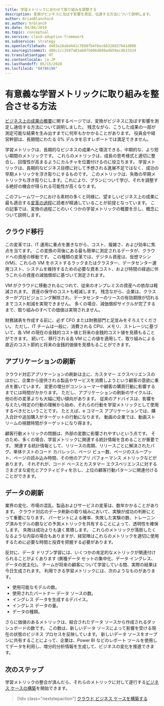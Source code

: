 ```yaml
---
title: 学習メトリックに合わせて取り組みを調整する
description: 変換がビジネスに及ぼす影響を測定、伝達する方法について説明します。
author: BrianBlanchard
ms.author: brblanch
ms.date: 04/04/2019
ms.topic: conceptual
ms.service: cloud-adoption-framework
ms.subservice: strategy
ms.openlocfilehash: d403a16abd441c7698fb4f6ec66328d37641d806
ms.sourcegitcommit: d88c1cc3597a83ab075606d040ad659ac4b33324
ms.translationtype: HT
ms.contentlocale: ja-JP
ms.lasthandoff: 06/15/2020
ms.locfileid: "84786196"
---
```

# <a name="how-can-we-align-efforts-to-meaningful-learning-metrics"></a>有意義な学習メトリックに取り組みを整合させる方法

[ビジネス上の成果の概要](./business-outcomes/index.md)に関するページでは、変換がビジネスに及ぼす影響を測定し通信する方法について説明しました。 残念ながら、こうした成果の一部が測定可能な結果を生み出すまでに何年もかかかることがあります。 役員会や経営幹部は、長期間にわたる 0% デルタを示すレポートでは満足できません。

学習メトリックは、長期的なビジネスの成果へと環流できる、中期的な、より短い期間のメトリックです。 これらのメトリックは、成長の思考様式と適切に整合し、回復性が高まるようにカルチャを位置付けるのに役立ちます。 学習メトリックは、長期的なビジネス目標に対して予想される進展不足ではなく、成功の早期メトリックを浮き彫りにするものです。 このメトリックは、失敗の早期メトリックも浮き彫りにします。これにより、プランについて学び、それを調整する絶好の機会が得られる可能性が高くなります。

このフレームワークにおける素材の多くと同様に、望ましいビジネス上の成果に最も適合する[変革の過程](../govern/guides/index.md)に読者が精通していることが前提となっています。 この記事では、変換の過程ごとのいくつかの学習メトリックの概要を示し、概念について説明します。

## <a name="cloud-migration"></a>クラウド移行

この変革では、IT 運用に重点を置きながら、コスト、複雑さ、および効率に焦点を当てます。 この変換の背後にある最も簡単に測定されるデータが、クラウドへの資産の移動です。 この種類の変革では、デジタル資産は、仮想マシン (VM)、これらの VM をホストするラックまたはクラスター、データセンター運用コスト、システムを維持するための必要な資本コスト、および時間の経過に伴うこれらの資産の減価償却に基づいて測定されます。

VM がクラウドに移動されるにつれて、従来のオンプレミスの資産への依存は軽減されます。 資産の保守のコストも軽減します。 残念ながら、企業は、クラスターがプロビジョニング解除され、データセンターのリースの有効期限が切れるまでコスト削減を実現できません。 多くの場合、減価償却サイクルが完了するまで、取り組みのすべての価値は実現されません。

財務諸表を作成する前に、必ず CFO または財務部門と足並みをそろえてください。 ただし、IT チームは一般に、消費される CPU、メモリ、ストレージに基づいて、各 VM の現在の金銭的コスト値と将来の金銭的コスト値を見積もることができます。 続いて、移行される各 VM にこの値を適用して、取り組みによる直近のコスト節約と将来の金銭的価値を見積もることができます。

## <a name="application-innovation"></a>アプリケーションの刷新

クラウド対応アプリケーションの刷新は主に、カスタマー エクスペリエンスのほかに、企業から提供される製品やサービスを消費しようという顧客の意欲に重点を置いています。 変更の増分がコンシューマーや顧客の購買行動に影響するまでには時間がかかります。 ただし、アプリケーションの刷新のサイクルは、他の形の変革よりも大幅に短い傾向があります。 従来のアドバイスは、影響を与えたい特定の行動の理解から始め、それらの行動を学習メトリックとして使用するべきだということです。 たとえば、e コマース アプリケーションでは、購入合計や追加購入がターゲットの行動になります。 動画の企業では、動画ストリームの視聴時間がターゲットになり得ます。

顧客行動メトリックの問題は、外部の変数に影響されやすいという点です。 そのため、多くの場合、学習メトリックに関連する統計情報を含めることが重要です。 関連する統計情報として、リリースの周期、リリースごとに解決されたバグ、単体テストのコード カバレッジ、ページ ビュー数、ページのスループット、ページの読み込み時間、その他のアプリ パフォーマンス メトリックなどがあります。 それぞれが、コード ベースとカスタマー エクスペリエンスに対するさまざまな変化とアクティビティを示し、上位の顧客行動パターンに関連付けることができます。

## <a name="data-innovation"></a>データの刷新

業界の変化、市場の混乱、製品およびサービスの変革は、数年かかることがあります。 クラウド対応のデータ刷新の取り組みにおいて、実験が成功の判断にとって重要になります。 パーセントによる確率、失敗した実験の数、トレーニング済みモデルの数などの予測メトリックを共有することによって、透明性を確保します。 失敗は成功よりも速く累積します。 これらのメトリックが落胆したくなるような内容の場合もありますが、経営陣はこれらのメトリックを適切に使用するために必要な時間と投資を把握する必要があります。

反対に、データ ドリブン学習には、いくつかの肯定的なメトリックが関連付けられることがよくあります (異種データ セットの集中化、データ イングレス、データの民主化)。 チームが将来の顧客について学習している間、実際の結果は今日生成されます。 利用できる学習メトリックには、次のようなものがあります。

- 使用可能なモデルの数。
- 使用されたパートナー データ ソースの数。
- イングレス データを生成するデバイス。
- イングレス データの量。
- データの種類。

さらに価値のあるメトリックは、結合されたデータ ソースから作成されるダッシュボードの数です。 この数は、新しいデータ ソースによって影響を受ける現在の状態のビジネス プロセスを反映しています。 新しいデータ ソースをオープンに共有することによって、企業は、Power BI などのレポート ツールを使用してデータを利用し、増分的分析情報を生成して、ビジネスの変化を推進できます。

## <a name="next-steps"></a>次のステップ

学習メトリックの整合が済んだら、それらのメトリックに対して遂行する[ビジネス ケースの構築](./cloud-migration-business-case.md)を開始できます。

> [!div class="nextstepaction"]
> [クラウド ビジネス ケースを構築する](./cloud-migration-business-case.md)
